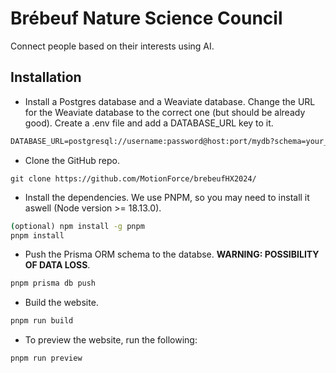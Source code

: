 # Brébeuf Nature Science Council
Connect people based on their interests using AI. 

## Installation
* Install a Postgres database and a Weaviate database. Change the URL for the Weaviate database to the correct one (but should be already good). Create a .env file and add a DATABASE_URL key to it.
```txt
DATABASE_URL=postgresql://username:password@host:port/mydb?schema=your_schema
```
* Clone the GitHub repo.
```git
git clone https://github.com/MotionForce/brebeufHX2024/
```
* Install the dependencies. We use PNPM, so you may need to install it aswell (Node version >= 18.13.0).
```cmd
(optional) npm install -g pnpm
pnpm install
```
* Push the Prisma ORM schema to the databse. **WARNING: POSSIBILITY OF DATA LOSS**.
```cmd
pnpm prisma db push
```
* Build the website.
```cmd
pnpm run build
```
* To preview the website, run the following:
```cmd
pnpm run preview
```
